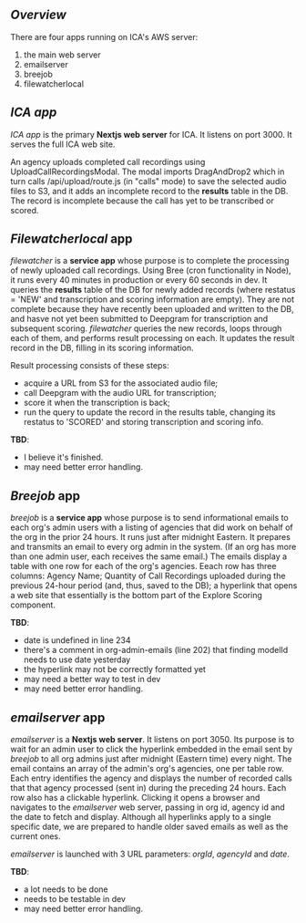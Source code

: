 ## *Overview*
There are four apps running on ICA's AWS server:
1. the main web server
1. emailserver
1. breejob
1. filewatcherlocal

## *ICA app*
*ICA app* is the primary **Nextjs web server** for ICA. It listens on port 3000. It serves the full ICA web site.

An agency uploads completed call recordings using UploadCallRecordingsModal. The modal imports DragAndDrop2 which in turn calls /api/upload/route.js (in "calls" mode) to save the selected audio files to S3, and it adds an incomplete record to the **results** table in the DB. The record is incomplete because the call has yet to be transcribed or scored.

## *Filewatcherlocal* app
*filewatcher* is a **service app** whose purpose is to complete the processing of newly uploaded call recordings. Using Bree (cron functionality in Node), it runs every 40 minutes in production or every 60 seconds in dev. It queries the **results** table of the DB for newly added records (where restatus = 'NEW' and transcription and scoring information are empty). They are not complete because they have recently been uploaded and written to the DB, and hasve not yet been submitted to Deepgram for transcription and subsequent scoring. *filewatcher* queries the new records, loops through each of them, and performs result processing on each. It updates the result record in the DB, filling in its scoring information.

Result processing consists of these steps:
 - acquire a URL from S3 for the associated audio file;
 - call Deepgram with the audio URL for transcription;
 - score it when the transcription is back;
 - run the query to update the record in the results table, changing its restatus to 'SCORED' and storing transcription and scoring info.

**TBD**:
- I believe it's finished.
- may need better error handling.

## *Breejob* app
*breejob* is a **service app** whose purpose is to send informational emails to each org's admin users with a listing of agencies that did work on behalf of the org in the prior 24 hours. It runs just after midnight Eastern. It prepares and transmits an email to every org admin in the system. (If an org has more than one admin user, each receives the same email.) The emails display a table with one row for each of the org's agencies. Eeach row has three columns: Agency Name; Quantity of Call Recordings uploaded during the previous 24-hour period (and, thus, saved to the DB); a hyperlink that opens a web site that essentially is the bottom part of the Explore Scoring component.

**TBD**:
- date is undefined in line 234
- there's a comment in org-admin-emails (line 202) that finding modelId needs to use date yesterday
- the hyperlink may not be correctly formatted yet
- may need a better way to test in dev
- may need better error handling.

## *emailserver* app
*emailserver* is a **Nextjs web server**. It listens on port 3050. Its purpose is to wait for an admin user to click the hyperlink embedded in the email sent by *breejob* to all org admins just after midnight (Eastern time) every night. The email contains an array of the admin's org's agencies, one per table row. Each entry identifies the agency and displays the number of recorded calls that that agency processed (sent in) during the preceding 24 hours. Each row also has a clickable hyperlink. Clicking it opens a browser and navigates to the *emailserver* web server, passing in org id, agency id and the date to fetch and display. Although all hyperlinks apply to a single specific date, we are prepared to handle older saved emails as well as the current ones.

*emailserver* is launched with 3 URL parameters: *orgId*, *agencyId* and *date*.

**TBD**:
- a lot needs to be done
- needs to be testable in dev
- may need better error handling.

